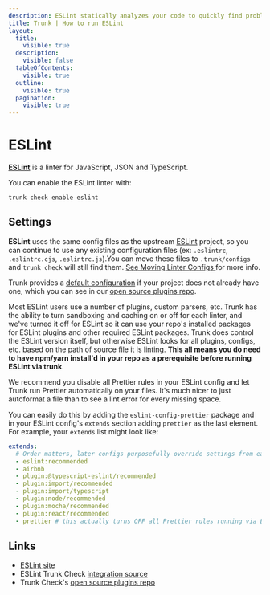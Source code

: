 ```yaml
---
description: ESLint statically analyzes your code to quickly find problems.
title: Trunk | How to run ESLint
layout:
  title:
    visible: true
  description:
    visible: false
  tableOfContents:
    visible: true
  outline:
    visible: true
  pagination:
    visible: true
---
```


# ESLint

[**ESLint**](https://eslint.org/) is a linter for JavaScript, JSON and TypeScript.

You can enable the ESLint linter with:

```shell
trunk check enable eslint
```

## Settings

**ESLint** uses the same config files as the
upstream [ESLint](https://eslint.org/) project, so you can continue to use any
existing configuration files (ex: `.eslintrc`, `.eslintrc.cjs`, `.eslintrc.js`).You can move these files to `.trunk/configs` and `trunk check` will still find them. [See Moving Linter Configs ](..#moving-linter-configs) for more info.

Trunk provides a [default configuration](https://github.com/trunk-io/plugins/tree/main/linters/eslint) if your project does not already have one,
which you can see in our [open source plugins repo]().

Most ESLint users use a number of plugins, custom parsers, etc. Trunk has the ability to turn sandboxing and caching on or off for each linter, and we've turned it off for ESLint so it can use your repo's installed packages for ESLint plugins and other required ESLint packages. Trunk does control the ESLint version itself, but otherwise ESLint looks for all plugins, configs, etc. based on the path of source file it is linting. **This all means you do need to have ****npm/yarn install****'d in your repo as a prerequisite before running ESLint via trunk**.

We recommend you disable all Prettier rules in your ESLint config and let Trunk run Prettier automatically on your files. It's much nicer to just autoformat a file than to see a lint error for every missing space.

You can easily do this by adding the `eslint-config-prettier` package and in your ESLint config's `extends` section adding `prettier` as the last element. For example, your `extends` list might look like:



```yaml
extends:
  # Order matters, later configs purposefully override settings from earlier configs
  - eslint:recommended
  - airbnb
  - plugin:@typescript-eslint/recommended
  - plugin:import/recommended
  - plugin:import/typescript
  - plugin:node/recommended
  - plugin:mocha/recommended
  - plugin:react/recommended
  - prettier # this actually turns OFF all Prettier rules running via ESLint
```




## Links

* [ESLint site](https://eslint.org/)
* ESLint Trunk Check [integration source](https://github.com/trunk-io/plugins/tree/main/linters/eslint)
* Trunk Check's [open source plugins repo](https://github.com/trunk-io/plugins/tree/main)
